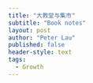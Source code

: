 ```yaml
---
title: "大教堂与集市"
subtitle: "Book notes"
layout: post
author: "Peter Lau"
published: false
header-style: text
tags:
  - Growth
---
```

